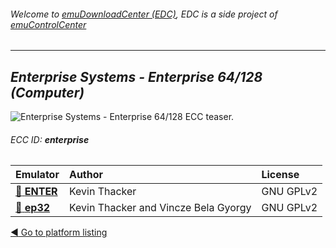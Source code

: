 ###### Welcome to [emuDownloadCenter (EDC)](https://github.com/PhoenixInteractiveNL/emuDownloadCenter/wiki/), EDC is a side project of [emuControlCenter](https://github.com/PhoenixInteractiveNL/emuControlCenter/wiki/)
***
## _Enterprise Systems - Enterprise 64/128 (Computer)_
![](https://raw.githubusercontent.com/wiki/PhoenixInteractiveNL/emuDownloadCenter/images_platform/ecc_enterprise_teaser.png "Enterprise Systems - Enterprise 64/128 ECC teaser.")
###### ECC ID: **enterprise**

| Emulator   | Author      | License     |
|:-----------|:------------|:------------|
| [:file_folder: **ENTER**](https://github.com/PhoenixInteractiveNL/emuDownloadCenter/wiki/Emulator-enter#menu) | Kevin Thacker | GNU GPLv2 |
| [:file_folder: **ep32**](https://github.com/PhoenixInteractiveNL/emuDownloadCenter/wiki/Emulator-ep32#menu) | Kevin Thacker and Vincze Bela Gyorgy | GNU GPLv2 |

[:arrow_backward: Go to platform listing](https://github.com/PhoenixInteractiveNL/emuDownloadCenter/wiki/EDC-Platform-List)
